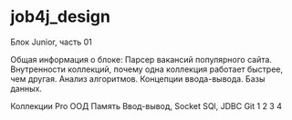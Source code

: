 # job4j_design

Блок Junior, часть 01

Общая информация о блоке:
Парсер вакансий популярного сайта. Внутренности коллекций, почему одна коллекция работает быстрее, чем другая. 
Анализ алгоритмов. Концепции ввода-вывода. Базы данных.

Коллекции Pro
ООД
Память
Ввод-вывод, Socket
SQl, JDBC
Git
1
2
3
4

